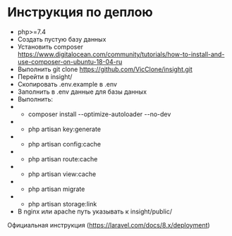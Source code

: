 # Инструкция по деплою

* php\>=7.4
* Создать пустую базу данных
* Установить composer https://www.digitalocean.com/community/tutorials/how-to-install-and-use-composer-on-ubuntu-18-04-ru
* Выполнить git clone https://github.com/VicClone/insight.git
* Перейти в insight/
* Скопировать .env.example в .env
* Заполнить в .env данные для базы данных
* Выполнить:
* * composer install --optimize-autoloader --no-dev
* * php artisan key:generate
* * php artisan config:cache
* * php artisan route:cache
* * php artisan view:cache
* * php artisan migrate
* * php artisan storage:link
* В nginx или apache путь указывать к insight/public/

Официальная инструкция (https://laravel.com/docs/8.x/deployment)
